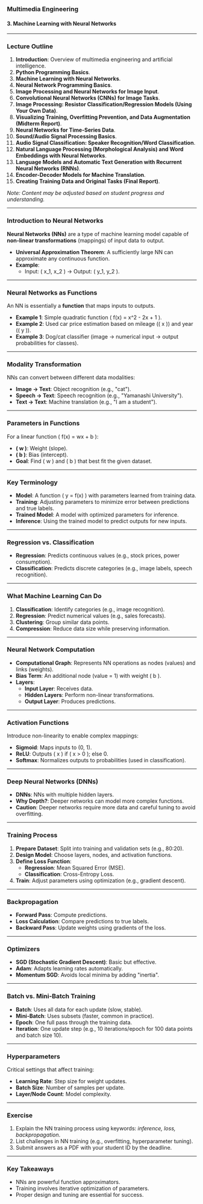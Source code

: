 ### **Multimedia Engineering**  
#### **3. Machine Learning with Neural Networks**   

---

### **Lecture Outline**  
1. **Introduction**: Overview of multimedia engineering and artificial intelligence.  
2. **Python Programming Basics**.  
3. **Machine Learning with Neural Networks**.  
4. **Neural Network Programming Basics**.  
5. **Image Processing and Neural Networks for Image Input**.  
6. **Convolutional Neural Networks (CNNs) for Image Tasks**.  
7. **Image Processing: Resistor Classification/Regression Models (Using Your Own Data)**.  
8. **Visualizing Training, Overfitting Prevention, and Data Augmentation (Midterm Report)**.  
9. **Neural Networks for Time-Series Data**.  
10. **Sound/Audio Signal Processing Basics**.  
11. **Audio Signal Classification: Speaker Recognition/Word Classification**.  
12. **Natural Language Processing (Morphological Analysis) and Word Embeddings with Neural Networks**.  
13. **Language Models and Automatic Text Generation with Recurrent Neural Networks (RNNs)**.  
14. **Encoder-Decoder Models for Machine Translation**.  
15. **Creating Training Data and Original Tasks (Final Report)**.  

*Note: Content may be adjusted based on student progress and understanding.*  

---

### **Introduction to Neural Networks**  
**Neural Networks (NNs)** are a type of machine learning model capable of **non-linear transformations** (mappings) of input data to output.  
- **Universal Approximation Theorem**: A sufficiently large NN can approximate any continuous function.  
- **Example**:  
  - Input: \( x_1, x_2 \) → Output: \( y_1, y_2 \).  

---

### **Neural Networks as Functions**  
An NN is essentially a **function** that maps inputs to outputs.  
- **Example 1**: Simple quadratic function \( f(x) = x^2 - 2x + 1 \).  
- **Example 2**: Used car price estimation based on mileage (\( x \)) and year (\( y \)).  
- **Example 3**: Dog/cat classifier (image → numerical input → output probabilities for classes).  

---

### **Modality Transformation**  
NNs can convert between different data modalities:  
- **Image → Text**: Object recognition (e.g., "cat").  
- **Speech → Text**: Speech recognition (e.g., "Yamanashi University").  
- **Text → Text**: Machine translation (e.g., "I am a student").  

---

### **Parameters in Functions**  
For a linear function \( f(x) = wx + b \):  
- **\( w \)**: Weight (slope).  
- **\( b \)**: Bias (intercept).  
- **Goal**: Find \( w \) and \( b \) that best fit the given dataset.  

---

### **Key Terminology**  
- **Model**: A function \( y = f(x) \) with parameters learned from training data.  
- **Training**: Adjusting parameters to minimize error between predictions and true labels.  
- **Trained Model**: A model with optimized parameters for inference.  
- **Inference**: Using the trained model to predict outputs for new inputs.  

---

### **Regression vs. Classification**  
- **Regression**: Predicts continuous values (e.g., stock prices, power consumption).  
- **Classification**: Predicts discrete categories (e.g., image labels, speech recognition).  

---

### **What Machine Learning Can Do**  
1. **Classification**: Identify categories (e.g., image recognition).  
2. **Regression**: Predict numerical values (e.g., sales forecasts).  
3. **Clustering**: Group similar data points.  
4. **Compression**: Reduce data size while preserving information.  

---

### **Neural Network Computation**  
- **Computational Graph**: Represents NN operations as nodes (values) and links (weights).  
- **Bias Term**: An additional node (value = 1) with weight \( b \).  
- **Layers**:  
  - **Input Layer**: Receives data.  
  - **Hidden Layers**: Perform non-linear transformations.  
  - **Output Layer**: Produces predictions.  

---

### **Activation Functions**  
Introduce non-linearity to enable complex mappings:  
- **Sigmoid**: Maps inputs to (0, 1).  
- **ReLU**: Outputs \( x \) if \( x > 0 \); else 0.  
- **Softmax**: Normalizes outputs to probabilities (used in classification).  

---

### **Deep Neural Networks (DNNs)**  
- **DNNs**: NNs with multiple hidden layers.  
- **Why Depth?**: Deeper networks can model more complex functions.  
- **Caution**: Deeper networks require more data and careful tuning to avoid overfitting.  

---

### **Training Process**  
1. **Prepare Dataset**: Split into training and validation sets (e.g., 80:20).  
2. **Design Model**: Choose layers, nodes, and activation functions.  
3. **Define Loss Function**:  
   - **Regression**: Mean Squared Error (MSE).  
   - **Classification**: Cross-Entropy Loss.  
4. **Train**: Adjust parameters using optimization (e.g., gradient descent).  

---

### **Backpropagation**  
- **Forward Pass**: Compute predictions.  
- **Loss Calculation**: Compare predictions to true labels.  
- **Backward Pass**: Update weights using gradients of the loss.  

---

### **Optimizers**  
- **SGD (Stochastic Gradient Descent)**: Basic but effective.  
- **Adam**: Adapts learning rates automatically.  
- **Momentum SGD**: Avoids local minima by adding "inertia".  

---

### **Batch vs. Mini-Batch Training**  
- **Batch**: Uses all data for each update (slow, stable).  
- **Mini-Batch**: Uses subsets (faster, common in practice).  
- **Epoch**: One full pass through the training data.  
- **Iteration**: One update step (e.g., 10 iterations/epoch for 100 data points and batch size 10).  

---

### **Hyperparameters**  
Critical settings that affect training:  
- **Learning Rate**: Step size for weight updates.  
- **Batch Size**: Number of samples per update.  
- **Layer/Node Count**: Model complexity.  

---

### **Exercise**  
1. Explain the NN training process using keywords: *inference, loss, backpropagation*.  
2. List challenges in NN training (e.g., overfitting, hyperparameter tuning).  
3. Submit answers as a PDF with your student ID by the deadline.  

---

### **Key Takeaways**  
- NNs are powerful function approximators.  
- Training involves iterative optimization of parameters.  
- Proper design and tuning are essential for success.  
